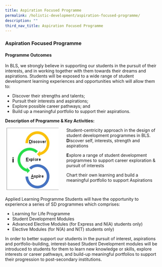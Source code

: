 ```yaml
---
title: Aspiration Focused Programme
permalink: /holistic-development/aspiration-focused-programme/
description: ""
third_nav_title: Aspiration Focused Programme
---
```

### **Aspiration Focused Programme**
#### **Programme Outcomes**
In BLS, we strongly believe in supporting our students in the pursuit of their interests, and in working together with them towards their dreams and aspirations. Students will be exposed to a wide range of student development learning experiences and opportunities which will allow them to:

*   Discover their strengths and talents;
*   Pursuit their interests and aspirations;
*   Explore possible career pathways; and
*   Build up a meaningful portfolio to support their aspirations.

**Description of Programme & Key Activities:**

<img src="/images/aspirationfocusedprog.jpg" style="width:35%;margin-right:25px;" align = "left">

Student-centricity approach in the design of student development programmes in BLS.<br>
**D**iscover self, interests, strength and aspirations

**E**xplore a range of student development programmes to support career exploration & pursuit of interests

Chart their own learning and build a meaningful portfolio to support Aspirations

<br clear="left">

Applied Learning Programme Students will have the opportunity to experience a series of SD programmes which comprises:
*   Learning for Life Programme
*   Student Development Modules
*   Advanced Elective Modules (for Express and N(A) students only)
*   Elective Modules (for N(A) and N(T) students only)

In order to better support our students in the pursuit of interest, aspirations and portfolio-building, interest-based Student Development modules will be introduced to students for them to learn new knowledge or skills, explore interests or career pathways, and build-up meaningful portfolios to support their progression to post-secondary institutions.
